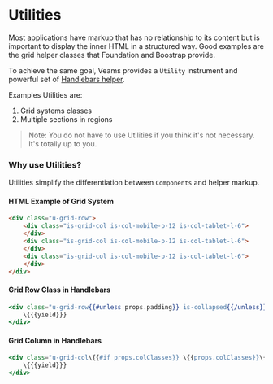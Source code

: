 [//]: # ({{#wrapWith "content-section"}})

[//]: # ({{#wrapWith "grid-row"}})
[//]: #     ({{#wrapWith "grid-col" colClasses="is-col-mobile-l-6"}})

# Utilities

Most applications have markup that has no relationship to its content but is important to display the inner HTML in a structured way. Good examples are the grid helper classes that Foundation and Boostrap provide.

To achieve the same goal, Veams provides a `Utility` instrument and powerful set of [Handlebars helper](/veams-cli/template-helper/overview.html#wrapwith-helper-block-helper-).
 
Examples Utilities are:

1. Grid systems classes
2. Multiple sections in regions

> Note: You do not have to use Utilities if you think it's not necessary. It's totally up to you.

### Why use Utilities?

Utilities simplify the differentiation between `Components` and helper markup.

[//]: #     ({{/wrapWith}})
[//]: #     ({{#wrapWith "grid-col" colClasses="is-col-mobile-l-6"}})

#### HTML Example of Grid System

``` html
<div class="u-grid-row">
    <div class="is-grid-col is-col-mobile-p-12 is-col-tablet-l-6">
    </div>
    <div class="is-grid-col is-col-mobile-p-12 is-col-tablet-l-6">
    </div>
    <div class="is-grid-col is-col-mobile-p-12 is-col-tablet-l-6">
    </div>
</div>
```

#### Grid Row Class in Handlebars

``` hbs
<div class="u-grid-row{{#unless props.padding}} is-collapsed{{/unless}}{{#if props.classes}} {{props.classes}}{{/if}}">
	\{{{yield}}}
</div>
```

#### Grid Column in Handlebars

``` hbs
<div class="u-grid-col\{{#if props.colClasses}} \{{props.colClasses}}\{{/if}}">
	\{{{yield}}}
</div>
```

[//]: #     ({{/wrapWith}})
[//]: # ({{/wrapWith}})

[//]: # ({{/wrapWith}})
